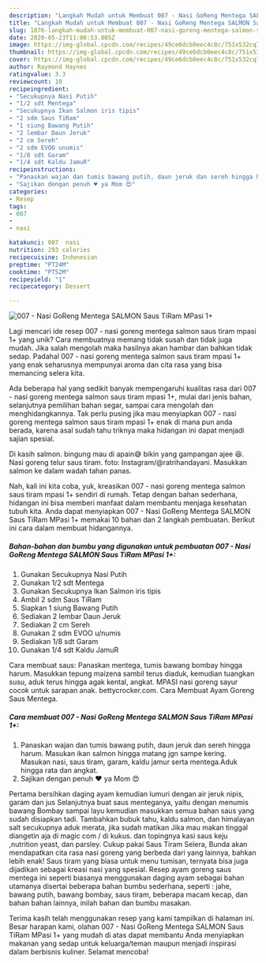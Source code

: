 ```yaml
---
description: "Langkah Mudah untuk Membuat 007 - Nasi GoReng Mentega SALMON Saus TiRam MPasi 1+ Anti Gagal"
title: "Langkah Mudah untuk Membuat 007 - Nasi GoReng Mentega SALMON Saus TiRam MPasi 1+ Anti Gagal"
slug: 1876-langkah-mudah-untuk-membuat-007-nasi-goreng-mentega-salmon-saus-tiram-mpasi-1-anti-gagal
date: 2020-05-23T11:00:53.005Z
image: https://img-global.cpcdn.com/recipes/49ce6dcb0eec4c8c/751x532cq70/007-nasi-goreng-mentega-salmon-saus-tiram-mpasi-1-foto-resep-utama.jpg
thumbnail: https://img-global.cpcdn.com/recipes/49ce6dcb0eec4c8c/751x532cq70/007-nasi-goreng-mentega-salmon-saus-tiram-mpasi-1-foto-resep-utama.jpg
cover: https://img-global.cpcdn.com/recipes/49ce6dcb0eec4c8c/751x532cq70/007-nasi-goreng-mentega-salmon-saus-tiram-mpasi-1-foto-resep-utama.jpg
author: Raymond Haynes
ratingvalue: 3.3
reviewcount: 10
recipeingredient:
- "Secukupnya Nasi Putih"
- "1/2 sdt Mentega"
- "Secukupnya Ikan Salmon iris tipis"
- "2 sdm Saus TiRam"
- "1 siung Bawang Putih"
- "2 lembar Daun Jeruk"
- "2 cm Sereh"
- "2 sdm EVOO unumis"
- "1/8 sdt Garam"
- "1/4 sdt Kaldu JamuR"
recipeinstructions:
- "Panaskan wajan dan tumis bawang putih, daun jeruk dan sereh hingga harum. Masukan ikan salmon hingga matang jgn sampe kering. Masukan nasi, saus tiram, garam, kaldu jamur serta mentega.Aduk hingga rata dan angkat."
- "Sajikan dengan penuh ♥️ ya Mom 😍"
categories:
- Resep
tags:
- 007
- 
- nasi

katakunci: 007  nasi 
nutrition: 293 calories
recipecuisine: Indonesian
preptime: "PT24M"
cooktime: "PT52M"
recipeyield: "1"
recipecategory: Dessert

---
```



![007 - Nasi GoReng Mentega SALMON Saus TiRam MPasi 1+](https://img-global.cpcdn.com/recipes/49ce6dcb0eec4c8c/751x532cq70/007-nasi-goreng-mentega-salmon-saus-tiram-mpasi-1-foto-resep-utama.jpg)

Lagi mencari ide resep 007 - nasi goreng mentega salmon saus tiram mpasi 1+ yang unik? Cara membuatnya memang tidak susah dan tidak juga mudah. Jika salah mengolah maka hasilnya akan hambar dan bahkan tidak sedap. Padahal 007 - nasi goreng mentega salmon saus tiram mpasi 1+ yang enak seharusnya mempunyai aroma dan cita rasa yang bisa memancing selera kita.

Ada beberapa hal yang sedikit banyak mempengaruhi kualitas rasa dari 007 - nasi goreng mentega salmon saus tiram mpasi 1+, mulai dari jenis bahan, selanjutnya pemilihan bahan segar, sampai cara mengolah dan menghidangkannya. Tak perlu pusing jika mau menyiapkan 007 - nasi goreng mentega salmon saus tiram mpasi 1+ enak di mana pun anda berada, karena asal sudah tahu triknya maka hidangan ini dapat menjadi sajian spesial.

Di kasih salmon. bingung mau di apain😅 bikin yang gampangan ajee 😆. Nasi goreng telur saus tiram. foto: Instagram/@ratrihandayani. Masukkan salmon ke dalam wadah tahan panas.


Nah, kali ini kita coba, yuk, kreasikan 007 - nasi goreng mentega salmon saus tiram mpasi 1+ sendiri di rumah. Tetap dengan bahan sederhana, hidangan ini bisa memberi manfaat dalam membantu menjaga kesehatan tubuh kita. Anda dapat menyiapkan 007 - Nasi GoReng Mentega SALMON Saus TiRam MPasi 1+ memakai 10 bahan dan 2 langkah pembuatan. Berikut ini cara dalam membuat hidangannya.

<!--inarticleads1-->

##### Bahan-bahan dan bumbu yang digunakan untuk pembuatan 007 - Nasi GoReng Mentega SALMON Saus TiRam MPasi 1+:

1. Gunakan Secukupnya Nasi Putih
1. Gunakan 1/2 sdt Mentega
1. Gunakan Secukupnya Ikan Salmon iris tipis
1. Ambil 2 sdm Saus TiRam
1. Siapkan 1 siung Bawang Putih
1. Sediakan 2 lembar Daun Jeruk
1. Sediakan 2 cm Sereh
1. Gunakan 2 sdm EVOO u/numis
1. Sediakan 1/8 sdt Garam
1. Gunakan 1/4 sdt Kaldu JamuR


Cara membuat saus: Panaskan mentega, tumis bawang bombay hingga harum. Masukkan tepung maizena sambil terus diaduk, kemudian tuangkan susu, aduk terus hingga agak kental, angkat. MPASI nasi goreng sayur cocok untuk sarapan anak. bettycrocker.com. Cara Membuat Ayam Goreng Saus Mentega. 

<!--inarticleads2-->

##### Cara membuat 007 - Nasi GoReng Mentega SALMON Saus TiRam MPasi 1+:

1. Panaskan wajan dan tumis bawang putih, daun jeruk dan sereh hingga harum. Masukan ikan salmon hingga matang jgn sampe kering. Masukan nasi, saus tiram, garam, kaldu jamur serta mentega.Aduk hingga rata dan angkat.
1. Sajikan dengan penuh ♥️ ya Mom 😍


Pertama bersihkan daging ayam kemudian lumuri dengan air jeruk nipis, garam dan jus Selanjutnya buat saus menteganya, yaitu dengan menumis bawang Bombay sampai layu kemudian masukkan semua bahan saus yang sudah disiapkan tadi. Tambahkan bubuk tahu, kaldu salmon, dan himalayan salt secukupnya aduk merata, jika sudah matikan Jika mau makan tinggal diangetin aja di magic com / di kukus. dan topingnya kasi saus keju ,nutrition yeast, dan parsley. Cukup pakai Saus Tiram Selera, Bunda akan mendapatkan cita rasa nasi goreng yang berbeda dari yang lainnya, bahkan lebih enak! Saus tiram yang biasa untuk menu tumisan, ternyata bisa juga dijadikan sebagai kreasi nasi yang spesial. Resep ayam goreng saus mentega ini seperti biasanya menggunakan daging ayam sebagai bahan utamanya disertai beberapa bahan bumbu sederhana, seperti : jahe, bawang putih, bawang bombay, saus tiram, beberapa macam kecap, dan bahan bahan lainnya, inilah bahan dan bumbu masakan. 

Terima kasih telah menggunakan resep yang kami tampilkan di halaman ini. Besar harapan kami, olahan 007 - Nasi GoReng Mentega SALMON Saus TiRam MPasi 1+ yang mudah di atas dapat membantu Anda menyiapkan makanan yang sedap untuk keluarga/teman maupun menjadi inspirasi dalam berbisnis kuliner. Selamat mencoba!

